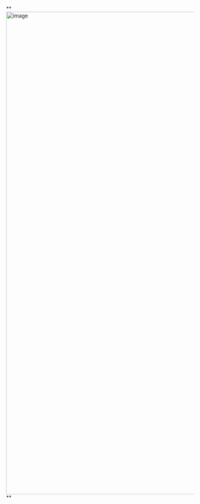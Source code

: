 **<img width="1491" height="1293" alt="image" src="https://github.com/user-attachments/assets/794f0442-70fe-4c02-8e33-303712e49946" />
**
